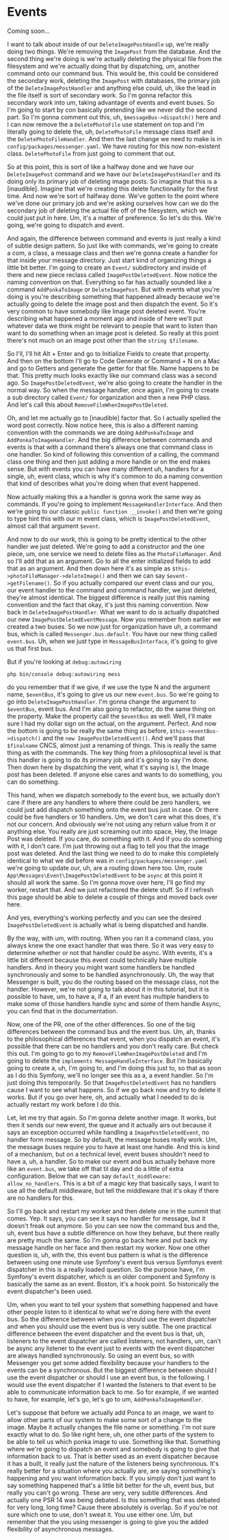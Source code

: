 # Events

Coming soon...

I want to talk about inside of our `DeleteImagePostHandle` up, we're really doing
two things. We're removing the `ImagePost` from the database. And the second thing
we're doing is we're actually deleting the physical file from the filesystem and
we're actually doing that by dispatching, um, another command onto our command bus.
This would be, this could be considered the secondary work, deleting the `ImagePost`
with databases, the primary job of the `DeleteImagePostHandler` and anything else
could, uh, like the lead in the file itself is sort of secondary work. So I'm gonna
refactor this secondary work into um, taking advantage of events and event buses. So
I'm going to start by con basically pretending like we never did the second part. So
I'm gonna comment out this, uh, `$messageBus->dispatch()` here and I can now remove
the a `DeletePhotoFile` use statement on top and I'm literally going to delete the,
uh, `DeletePhotoFile` message class itself and the `DeletePhotoFileHandler`. And
then the last change we need to make is in `config/packages/messenger.yaml`. We
have routing for this now non-existent class. `DeletePhotoFile` from just going to
comment that out.

So at this point, this is sort of like a halfway done and we have our 
`DeleteImagePost` command and we have our `DeleteImagePostHandler` and its doing only
its primary job of deleting image posts. So imagine that this is a [inaudible].
Imagine that we're creating this delete functionality for the first time. And now
we're sort of halfway done. We've gotten to the point where we've done our primary
job and we're asking ourselves how can we do the secondary job of deleting the actual
file off of the filesystem, which we could just put in here. Um, it's a matter of
preference. So let's do this. We're going, we're going to dispatch and event.

And again, the difference between command and events is just really a kind of subtle
design pattern. So just like with commands, we're going to create a com, a class, a
message class and then we're gonna create a handler for that inside your message
directory. Just start kind of organizing things a little bit better. I'm going to
create an `Event/` subdirectory and inside of there and new piece reclass called 
`ImagePostDeletedEvent`. Now notice the naming convention on that. Everything so far has
actually sounded like a command `AddPonkaToImage` or `DeleteImagePost`. But with
events what you're doing is you're describing something that happened already because
we're actually going to delete the image post and then dispatch the event. So it's
very common to have somebody like Image post deleted event. You're describing what
happened a moment ago and inside of here we'll put whatever data we think might be
relevant to people that want to listen than want to do something when an image post
is deleted. So really at this point there's not much on an image post other than the
`string $filename`.

So I'll, I'll hit Alt + Enter and go to Initialize Fields to create that property. And then
on the bottom I'll go to Code Generate or Command + N on a Mac and go to Getters and
generate the getter for that file. Name happens to be that. This pretty much looks
exactly like our command class was a second ago. So `ImagePostDeletedEvent`, we're
also going to create the handler in the normal way. So when the message handler, once
again, I'm going to create a sub directory called `Event/` for organization and then a
new PHP class. And let's call this about `RemoveFileWhenImagePostDeleted`.

Oh, and let me actually go to [inaudible] factor that. So I actually spelled the word
post correctly. Now notice here, this is also a different naming convention with the
commands we are doing `AddPonkaToImage` and `AddPonkaToImageHandler`. And the big
difference between commands and events is that with a command there's always one that
command class in one handler. So kind of following this convention of a calling, the
command class one thing and then just adding a more handle or on the end makes sense.
But with events you can have many different uh, handlers for a single, uh, event
class, which is why it's common to do a naming convention that kind of describes what
you're doing when that event happened.

Now actually making this a a handler is gonna work the same way as commands. If
you're going to implement `MessageHandlerInterface`. And then we're going to our
classic `public function __invoke()` and then we're going to type hint this with
our m event class, which is `ImagePostDeletedEvent`, almost call that argument
`$event`.

And now to do our work, this is going to be pretty identical to the other handler we
just deleted. We're going to add a constructor and the one piece, um, one service we
need to delete files as the `PhotoFileManager`. And so I'll add that as an argument.
Go to all the enter initialized fields to add that as an argument. And then down here
it's as simple as `$this->photoFileManager->deleteImage()` and then we can say
`$event->getFilename()`. So if you actually compared our event class and our you, our
event handler to the command and command handler, we just deleted, they're almost
identical. The biggest difference is really just this naming convention and the fact
that okay, it's just this naming convention. Now back in `DeleteImagePostHandler`.
What we want to do is actually dispatched our new `ImagePostDeletedEventMessage`.
Now you remember from earlier we created a two buses. So we now just for organization
have uh, a command bus, which is called `Messenger.bus.default`. You have our new
thing called `event.bus`. Uh, when we just type in `MessageBusInterface`, it's going to
give us that first bus.

But if you're looking at `debug:autowiring`

```terminal-silent
php bin/console debug:autowiring mess
```

do you remember that if we give, if
we use the type N and the argument name, `$eventBus`, it's going to give us our new
`event.bus`. So we're going to go into `DeleteImagePostHandler`. I'm gonna change the
argument to `$eventBus`, event bus. And I'm also going to refactor, do the same thing
on the property. Make the property call the `$eventBus` as well. Well, I'll make sure I
had my dollar sign on the actual, on the argument. Perfect. And now the bottom is
going to be really the same thing as before, `$this->eventBus->dispatch()` and the 
`new ImagePostDeletedEvent()`. And we'll pass that `$finalname` CNCS, almost just a renaming
of things. This is really the same thing as with the commands. The key thing from a
philosophical level is that this handler is going to do its primary job and it's
going to say I'm done. Then down here by dispatching the vent, what it's saying is I,
the Image post has been deleted. If anyone else cares and wants to do something, you
can do something.

This hand, when we dispatch somebody to the event bus, we actually don't care if
there are any handlers to where there could be zero handlers, we could just add
dispatch something onto the event bus just in case. Or there could be five handlers
or 10 handlers. Um, we don't care what this does, it's not our concern. And obviously
we're not using any return value from it or anything else. You really are just
screaming out into space, Hey, the Image Post was deleted. If you care, do something
with it. And if you do something with it, I don't care. I'm just throwing out a flag
to tell you that the image post was deleted. And the last thing we need to do to make
this completely identical to what we did before was in `config/packages/messenger.yaml`
we're going to update our, uh, are a routing down here too. Um, route 
`App\Messages\Event\ImagePostDeletedEvent` to be `async` at this point it should all
work the same. So I'm gonna move over here, I'll go find my worker, restart that. And
we just refactored the delete stuff. So if I refresh this page should be able to
delete a couple of things and moved back over here.

And yes, everything's working perfectly and you can see the desired 
`ImagePostDeletedEvent` is actually what is being dispatched and handle.

By the way, with um, with routing. When you ran it a command class, you always knew
the one exact handler that was there. So it was very easy to determine whether or not
that handler could be async. With events, it's a little bit different because this
event could technically have multiple handlers. And in theory you might want some
handlers be handled synchronously and some to be handled asynchronously. Uh, the way
that Messenger is built, you do the routing based on the message class, not the
handler. However, we're not going to talk about it in this tutorial, but it is
possible to have, um, to have a, if a, if an event has multiple handlers to make some
of those handlers handle sync and some of them handle Async, you can find that in the
documentation.

Now, one of the PR, one of the other differences. So one of the big differences
between the command bus and the event bus. Um, ah, thanks to the philosophical
differences that event, when you dispatch an event, it's possible that there can be
no handlers and you don't really care. But check this out. I'm going to go to my
`RemoveFileWhenImagePostDeleted` and I'm going to delete the 
`implements MessageHandleInterface`. But I'm basically going to create a, uh, I'm going to, and I'm
doing this just to, so that as soon as I do this Symfony, we'll no longer see this as
a, a event handler. So I'm just doing this temporarily. So that `ImagePostDeletedEvent`
has no handlers cause I want to see what happens. So if we go back now and try
to delete it works. But if you go over here, oh, and actually what I needed to do is
actually restart my work before I do this.

Let, let me try that again. So I'm gonna delete another image. It works, but then it
sends our new event, the queue and it actually airs out because it says an exception
occurred while handling a `ImagePostDeletedEvent`, no handler form message. So by
default, the message buses really work. Um, the message buses require you to have at
least one handle. And this is kind of a mechanism, but on a technical level, event
buses shouldn't need to have a, uh, a handler. So to make our event and bus actually
behave more like an `event.bus`, we take off that til day and do a little of extra
configuration. Below that we can say `default_middleware: allow_no_handlers`. This is a
bit of a magic key that basically says, I want to use all the default middleware,
but tell the middleware that it's okay if there are no handlers for this.

So I'll go back and restart my worker and then delete one in the summit that comes.
Yep. It says, you can see it says no handler for message, but it doesn't freak out
anymore. So you can see now the command bus and the, uh, event bus have a subtle
difference on how they behave, but there really are pretty much the same. So I'm
gonna go back here and put back my message handle on her face and then restart my
worker. Now one other question is, uh, with the, this event bus pattern is what is
the difference between using one minute use Symfony's event bus versus Symfonys event
dispatcher in this is a really loaded question. So the purpose have, I'm Symfony's
event dispatcher, which is an older component and Symfony is basically the same as an
event. Boston, it's a hook point. So historically the event dispatcher's been used.

Um, when you want to tell your system that something happened and have other people
listen to it identical to what we're doing here with the event bus. So the difference
between when you should use the event dispatcher and when you should use the event
bus is very subtle. The one practical difference between the event dispatcher and the
event bus is that, uh, listeners to the event dispatcher are called listeners, not
handlers, um, can't be async any listener to the event just to events with the event
dispatcher are always handled synchronously. So using an event bus, so with Messenger
you get some added flexibility because your handlers to the events can be a
synchronous. But the biggest difference between should I use the event dispatcher or
should I use an event bus, is the following. I would use the event dispatcher if I
wanted the listeners to that event to be able to communicate information back to me.
So for example, if we wanted to have, for example, let's go, let's go to um, 
`AddPonkaToImageHandler`.

Let's suppose that before we actually add Ponca to an image, we want to allow other
parts of our system to make some sort of a change to the image. Maybe it actually
changes the file name or something. I'm not sure exactly what to do. So like right
here, uh, one other parts of the system to be able to tell us which ponka image to
use. Something like that. Something where we're going to dispatch an event and
somebody is going to give that information back to us. That is better used as an
event dispatcher because it has a built, it really just the nature of the listeners
being synchronous. It's really better for a situation where you actually are, are
saying something's happening and you want information back. If you simply don't just
want to say something happened that's a little bit better for the uh, event bus, but
really you can't go wrong. These are very, very subtle differences. And actually one
PSR 14 was being debated. Is this something that was debated for very long, long
time? Cause there absolutely is overlap. So if you're not sure which one to use,
don't sweat it. You use either one. Um, but remember that the you using messenger is
going to give you the added flexibility of asynchronous messages.